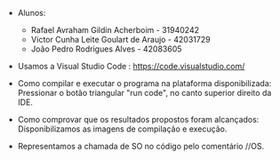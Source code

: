 * Alunos: 
    * Rafael Avraham Gildin Acherboim - 31940242
    * Victor Cunha Leite Goulart de Araujo - 42031729
    * João Pedro Rodrigues Alves - 42083605

* Usamos a Visual Studio Code : https://code.visualstudio.com/
* Como compilar e executar o programa na plataforma disponibilizada: Pressionar o botão triangular "run code", no canto superior direito da IDE.
* Como comprovar que os resultados propostos foram alcançados: Disponibilizamos as imagens de compilação e execução.
* Representamos a chamada de SO no código pelo comentário //OS. 
